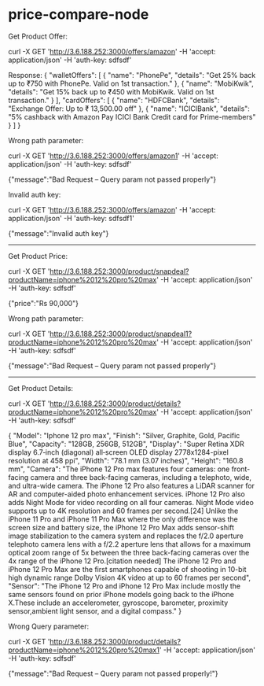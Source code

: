 # price-compare-node


Get Product Offer:

curl -X GET   'http://3.6.188.252:3000/offers/amazon'   -H 'accept: application/json'   -H 'auth-key: sdfsdf' 

Response:
{
    "walletOffers": [
        {
            "name": "PhonePe",
            "details": "Get 25% back up to ₹750 with PhonePe. Valid on 1st transaction."
        },
        {
            "name": "MobiKwik",
            "details": "Get 15% back up to ₹450 with MobiKwik. Valid  on 1st transaction."
        }
    ],
    "cardOffers": [
        {
            "name": "HDFCBank",
            "details": "Exchange Offer: Up to ₹ 13,500.00 off"
        },
        {
            "name": "ICICIBank",
            "details": "5% cashback with Amazon Pay ICICI Bank Credit card for Prime-members"
        }
    ]
}

Wrong path parameter:

curl -X GET   'http://3.6.188.252:3000/offers/amazon1'   -H 'accept: application/json'   -H 'auth-key: sdfsdf' 

{"message":"Bad Request – Query param not passed properly"}


Invalid auth key:

curl -X GET   'http://3.6.188.252:3000/offers/amazon'   -H 'accept: application/json'   -H 'auth-key: sdfsdf1' 

{"message":"Invalid auth key"}

******************************************************

Get Product Price:


curl -X GET   'http://3.6.188.252:3000/product/snapdeal?productName=iphone%2012%20pro%20max'   -H 'accept: application/json'   -H 'auth-key: sdfsdf' 

{"price":"Rs 90,000"}

Wrong path parameter:

curl -X GET   'http://3.6.188.252:3000/product/snapdeal1?productName=iphone%2012%20pro%20max'   -H 'accept: application/json'   -H 'auth-key: sdfsdf' 


{"message":"Bad Request – Query param not passed properly"}

******************************************************

Get Product Details:

curl -X GET   'http://3.6.188.252:3000/product/details?productName=iphone%2012%20pro%20max'   -H 'accept: application/json'   -H 'auth-key: sdfsdf' 


{
    "Model": "Iphone 12 pro max",
    "Finish": "Silver, Graphite, Gold, Pacific Blue",
    "Capacity": "128GB, 256GB, 512GB",
    "Display": "Super Retina XDR display 6.7‑inch (diagonal) all‑screen OLED display 2778x1284-pixel resolution at 458 ppi",
    "Width": "78.1 mm (3.07 inches)",
    "Height": "160.8 mm",
    "Camera": "The iPhone 12 Pro max features four cameras: one front-facing camera and three back-facing cameras, including a telephoto, wide, and ultra-wide camera. The iPhone 12 Pro also features a LiDAR scanner for AR and computer-aided photo enhancement services. iPhone 12 Pro also adds Night Mode for video recording on all four cameras. Night Mode video supports up to 4K resolution and 60 frames per second.[24] Unlike the iPhone 11 Pro and iPhone 11 Pro Max where the only difference was the screen size and battery size, the iPhone 12 Pro Max adds sensor-shift image stabilization to the camera system and replaces the f/2.0 aperture telephoto camera lens with a f/2.2 aperture lens that allows for a maximum optical zoom range of 5x between the three back-facing cameras over the 4x range of the iPhone 12 Pro.[citation needed] The iPhone 12 Pro and iPhone 12 Pro Max are the first smartphones capable of shooting in 10-bit high dynamic range Dolby Vision 4K video at up to 60 frames per second",
    "Sensor": "The iPhone 12 Pro and iPhone 12 Pro Max include mostly the same sensors found on prior iPhone models going back to the iPhone X.These include an accelerometer, gyroscope, barometer, proximity sensor,ambient light sensor, and a digital compass."
}

Wrong Query  parameter:

curl -X GET   'http://3.6.188.252:3000/product/details?productName=iphone%2012%20pro%20max1'   -H 'accept: application/json'   -H 'auth-key: sdfsdf' 


{"message":"Bad Request – Query param not passed properly!"}